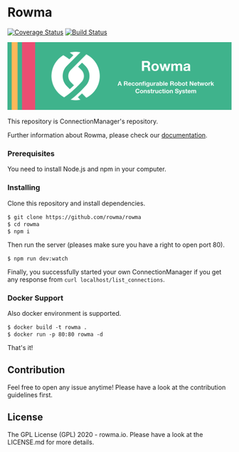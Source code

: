 # Rowma
[![Coverage Status](https://coveralls.io/repos/github/asmsuechan/rowma_connection_manager/badge.svg?branch=master)](https://coveralls.io/github/asmsuechan/rowma_connection_manager?branch=master)
[![Build Status](https://travis-ci.com/asmsuechan/rowma_connection_manager.svg?branch=master)](https://travis-ci.com/asmsuechan/rowma_connection_manager)

<p align="center">
  <img width="660" src="/logo.png">
</p>

This repository is ConnectionManager's repository.

Further information about Rowma, please check our [documentation](https://rowma.github.io/documentation/en/getting-started).

### Prerequisites
You need to install Node.js and npm in your computer.

### Installing
Clone this repository and install dependencies.

```
$ git clone https://github.com/rowma/rowma
$ cd rowma
$ npm i
```

Then run the server (pleases make sure you have a right to open port 80).

```
$ npm run dev:watch
```

Finally, you successfully started your own ConnectionManager if you get any response from `curl localhost/list_connections`.

### Docker Support
Also docker environment is supported.

```
$ docker build -t rowma .
$ docker run -p 80:80 rowma -d
```

That's it!

## Contribution
Feel free to open any issue anytime! Please have a look at the contribution guidelines first.

## License
The GPL License (GPL) 2020 - rowma.io. Please have a look at the LICENSE.md for more details.
